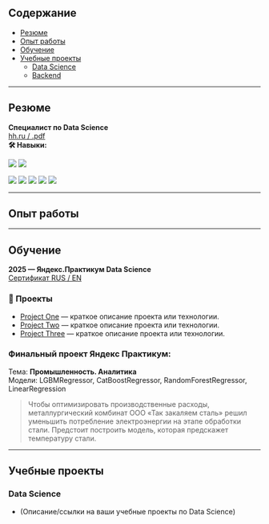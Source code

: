 ## Содержание
- [Резюме](#резюме)
- [Опыт работы](#опыт-работы)
- [Обучение](#обучение)
- [Учебные проекты](#учебные-проекты)
    - [Data Science](#data-science)
    - [Backend](#backend)

---

## Резюме

**Специалист по Data Science**  
[hh.ru / .pdf](#)  
**🛠️ Навыки:**

<img src="https://img.shields.io/badge/-Python-3776AB?style=flat-square&logo=python&logoColor=white"/> <img src="https://img.shields.io/badge/-SQL-4479A1?style=flat-square&logo=postgresql&logoColor=white"/>

<img src="https://img.shields.io/badge/-Jupyter-F37626?style=flat-square&logo=jupyter&logoColor=white"/>
<img src="https://img.shields.io/badge/-Pandas-150458?style=flat-square&logo=pandas&logoColor=white"/>
<img src="https://img.shields.io/badge/-NumPy-013243?style=flat-square&logo=numpy&logoColor=white"/>
<img src="https://img.shields.io/badge/-Tableau-E97627?style=flat-square&logo=tableau&logoColor=white"/>
<img src="https://img.shields.io/badge/-Matplotlib-11557C?style=flat-square&logo=matplotlib&logoColor=white"/>

---

## Опыт работы

---

## Обучение

**2025 — Яндекс.Практикум Data Science**  
[Сертификат RUS / EN](#)

### 🚀 Проекты

- [Project One](https://github.com/aleks-vinogradov/project-one) — краткое описание проекта или технологии.
- [Project Two](https://github.com/aleks-vinogradov/project-two) — краткое описание проекта или технологии.
- [Project Three](https://github.com/aleks-vinogradov/project-three) — краткое описание проекта или технологии.
  
### Финальный проект Яндекс Практикум:  
Тема: **Промышленность. Аналитика**  
Модели: LGBMRegressor, CatBoostRegressor, RandomForestRegressor, LinearRegression

> Чтобы оптимизировать производственные расходы, металлургический комбинат ООО «Так закаляем сталь» решил уменьшить потребление электроэнергии на этапе обработки стали. Предстоит построить модель, которая предскажет температуру стали.

---

## Учебные проекты

### Data Science
- (Описание/ссылки на ваши учебные проекты по Data Science)

